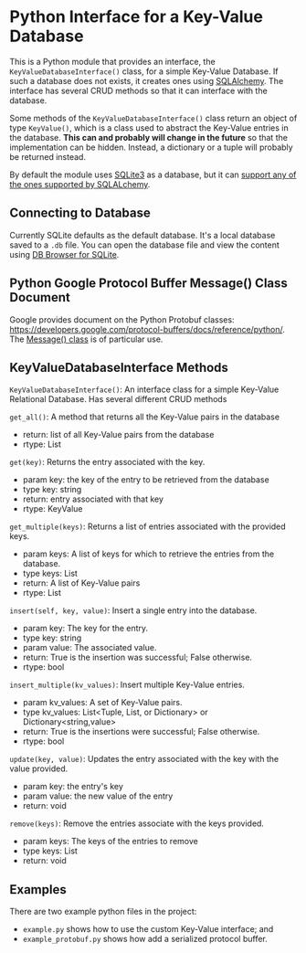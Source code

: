 # Python Interface for a Key-Value Database

This is a Python module that provides an interface, the `KeyValueDatabaseInterface()` class, for a simple Key-Value 
Database.  If such a database does not exists, it creates ones using [SQLAlchemy](https://www.sqlalchemy.org/). 
The interface has several CRUD methods so that it can interface with the database.

Some methods of the `KeyValueDatabaseInterface()` class return an object of type `KeyValue()`, which is a class used
to abstract the Key-Value entries in the database. **This can and probably will change in the future** so that the
implementation can be hidden. Instead, a dictionary or a tuple will probably be returned instead.

By default the module uses [SQLite3](https://www.sqlite.org/) as a database, but it can [support any of the ones
supported by SQLALchemy](https://docs.sqlalchemy.org/en/latest/core/engines.html).

## Connecting to Database

Currently SQLite defaults as the default database. It's a local database saved to a `.db` file. You can open the 
database file and view the content using [DB Browser for SQLite](https://sqlitebrowser.org/). 

## Python Google Protocol Buffer Message() Class Document

Google provides document on the Python Protobuf classes: <https://developers.google.com/protocol-buffers/docs/reference/python/>.
The [Message() class](https://developers.google.com/protocol-buffers/docs/reference/python/google.protobuf.message.Message-class) 
is of particular use.

## KeyValueDatabaseInterface Methods

`KeyValueDatabaseInterface()`: An interface class for a simple Key-Value Relational Database. Has several different
CRUD methods

`get_all()`: A method that returns all the Key-Value pairs in the database
* return: list of all Key-Value pairs from the database
* rtype: List<KeyValue>

`get(key)`: Returns the entry associated with the key.
* param key: the key of the entry to be retrieved from the database
* type key: string
* return: entry associated with that key
* rtype: KeyValue
 
`get_multiple(keys)`: Returns a list of entries associated with the provided keys.
* param keys: A list of keys for which to retrieve the entries from the database.
* type keys: List<string>
* return: A list of Key-Value pairs
* rtype: List<KeyValue>

`insert(self, key, value)`: Insert a single entry into the database.
* param key: The key for the entry.
* type key: string
* param value: The associated value.
* return: True is the insertion was successful; False otherwise.
* rtype: bool

`insert_multiple(kv_values)`: Insert multiple Key-Value entries.
* param kv_values: A set of Key-Value pairs.
* type kv_values: List<Tuple, List, or Dictionary> or Dictionary<string,value>
* return: True is the insertions were successful; False otherwise.
* rtype: bool

`update(key, value)`: Updates the entry associated with the key with the value provided.
* param key: the entry's key
* param value: the new value of the entry
* return: void
        
`remove(keys)`: Remove the entries associate with the keys provided.
* param keys: The keys of the entries to remove
* type keys: List<string>
* return: void


## Examples

There are two example python files in the project:
* `example.py` shows how to use the custom Key-Value interface; and
* `example_protobuf.py` shows how add a serialized protocol buffer.